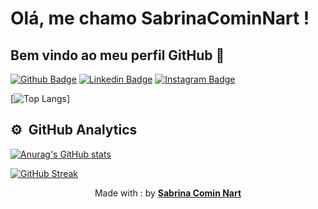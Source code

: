 # Olá, me chamo SabrinaCominNart ! 
## Bem vindo ao meu perfil GitHub 👋

[![Github Badge](https://img.shields.io/badge/GitHub-100000?style=for-the-badge&logo=github&logoColor=white&link=https://github.com/mahhdev)](https://github.com/Sabrina-Nart)
[![Linkedin Badge](https://img.shields.io/badge/LinkedIn-0077B5?style=for-the-badge&logo=linkedin&logoColor=white&Linkedin&logoColor=white&link=https://www.linkedin.com/in/mariaodetemendes)](https://www.linkedin.com/in/sabrina-comin-nart-98053a1b3/)
[![Instagram Badge](https://img.shields.io/badge/Instagram-E4405F?style=for-the-badge&logo=instagram&logoColor=white&link=https://www.instagram.com/mahh.dev)](https://www.linkedin.com/in/sabrina-comin-nart-98053a1b3/)

[![Top Langs](https://github-readme-stats.vercel.app/api/top-langs/?username=mahhdev&layout=compact&theme=omni)]

## :gear: &nbsp;GitHub Analytics
[![Anurag's GitHub stats](https://github-readme-stats.vercel.app/api/top-langs/?username=karanalpe&layout=compact)](https://github.com/anuraghazra/github-readme-stats)

[![GitHub Streak](http://github-readme-streak-stats.herokuapp.com?user=mahhdev&theme=omni&date_format=j%20M%5B%20Y%5D)](https://git.io/streak-stats)

<p align="center">
  Made with : by <b><a href="https://github.com/mahhdev/" target="_blank">Sabrina Comin Nart</a></b>
</p>
